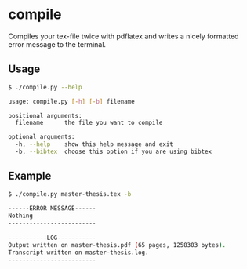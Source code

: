 # compile
Compiles your tex-file twice with pdflatex and writes a nicely formatted error message to the terminal.

Usage
-----

```bash
$ ./compile.py --help

usage: compile.py [-h] [-b] filename

positional arguments:
  filename      the file you want to compile

optional arguments:
  -h, --help    show this help message and exit
  -b, --bibtex  choose this option if you are using bibtex

```

Example
-------

```bash
$ ./compile.py master-thesis.tex -b
 
------ERROR MESSAGE------
Nothing
-------------------------
 
-----------LOG-----------
Output written on master-thesis.pdf (65 pages, 1258303 bytes).
Transcript written on master-thesis.log.
-------------------------

```
